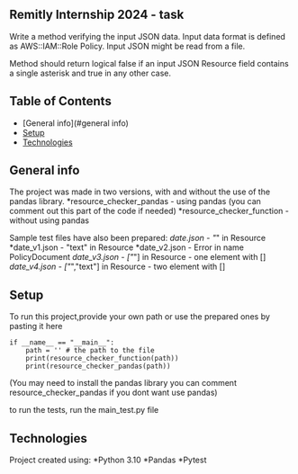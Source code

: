## Remitly Internship 2024 - task
Write a method verifying the input JSON data. Input data format is defined as AWS::IAM::Role Policy. Input JSON might be read from a file. 

Method should return logical false if an input JSON Resource field contains a single asterisk and true in any other case. 

## Table of Contents
* [General info](#general info)
* [Setup](#setup)
* [Technologies](#technologies)

## General info
The project was made in two versions, with and without the use of the pandas library.
*resource_checker_pandas - using pandas (you can comment out this part of the code if needed)
*resource_checker_function - without using pandas

Sample test files have also been prepared:
*date.json - "*" in Resource
*date_v1.json - "text" in Resource
*date_v2.json - Error in name PolicyDocument
*date_v3.json - ["*"] in Resource - one element with []
*date_v4.json - ["*","text"] in Resource - two element with []

## Setup
To run this project,provide your own path or use the prepared ones by pasting it here
```
if __name__ == "__main__":
    path = '' # the path to the file
    print(resource_checker_function(path))
    print(resource_checker_pandas(path))
```
(You may need to install the pandas library you can comment resource_checker_pandas if you dont want use pandas)

to run the tests, run the main_test.py file

## Technologies
Project created using:
*Python 3.10
*Pandas
*Pytest

 